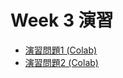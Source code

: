 # Week 3 演習

  - [演習問題1 (Colab)](https://colab.research.google.com/drive/1QiQ2v6eyTAq-wEZLAX6GWF7EK0W4voMZ?usp=sharing)
  - [演習問題2 (Colab)](https://colab.research.google.com/drive/1fLe_QW3q6nlXLt-v6PbXZVoDftvdqClT?usp=sharing)


